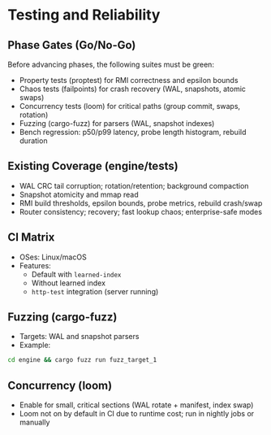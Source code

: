 # Testing and Reliability

## Phase Gates (Go/No-Go)

Before advancing phases, the following suites must be green:
- Property tests (proptest) for RMI correctness and epsilon bounds
- Chaos tests (failpoints) for crash recovery (WAL, snapshots, atomic swaps)
- Concurrency tests (loom) for critical paths (group commit, swaps, rotation)
- Fuzzing (cargo-fuzz) for parsers (WAL, snapshot indexes)
- Bench regression: p50/p99 latency, probe length histogram, rebuild duration

## Existing Coverage (engine/tests)
- WAL CRC tail corruption; rotation/retention; background compaction
- Snapshot atomicity and mmap read
- RMI build thresholds, epsilon bounds, probe metrics, rebuild crash/swap
- Router consistency; recovery; fast lookup chaos; enterprise-safe modes

## CI Matrix
- OSes: Linux/macOS
- Features:
  - Default with `learned-index`
  - Without learned index
  - `http-test` integration (server running)

## Fuzzing (cargo-fuzz)
- Targets: WAL and snapshot parsers
- Example:
```bash
cd engine && cargo fuzz run fuzz_target_1
```

## Concurrency (loom)
- Enable for small, critical sections (WAL rotate + manifest, index swap)
- Loom not on by default in CI due to runtime cost; run in nightly jobs or manually
